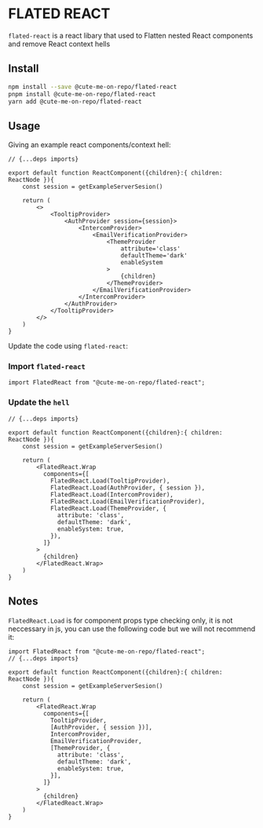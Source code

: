 # FLATED REACT
`flated-react` is a react libary that used to Flatten nested React components and remove React context hells
## Install

```bash
npm install --save @cute-me-on-repo/flated-react
pnpm install @cute-me-on-repo/flated-react
yarn add @cute-me-on-repo/flated-react

```

## Usage

Giving an example react components/context hell:


```tsx
// {...deps imports}

export default function ReactComponent({children}:{ children: ReactNode }){
    const session = getExampleServerSesion()

    return (
        <>
            <TooltipProvider>
                <AuthProvider session={session}>
                    <IntercomProvider>
                        <EmailVerificationProvider>
                            <ThemeProvider
                                attribute='class'
                                defaultTheme='dark'
                                enableSystem
                            >
                                {children}
                            </ThemeProvider>
                        </EmailVerificationProvider>
                    </IntercomProvider>
                </AuthProvider>
            </TooltipProvider>
        </>
    )
}
```

Update the code using `flated-react`:
### Import `flated-react`
```tsx
import FlatedReact from "@cute-me-on-repo/flated-react";
```
### Update the `hell`
```tsx
// {...deps imports}

export default function ReactComponent({children}:{ children: ReactNode }){
    const session = getExampleServerSesion()

    return (
        <FlatedReact.Wrap
          components={[
            FlatedReact.Load(TooltipProvider),
            FlatedReact.Load(AuthProvider, { session }),
            FlatedReact.Load(IntercomProvider),
            FlatedReact.Load(EmailVerificationProvider),
            FlatedReact.Load(ThemeProvider, {
              attribute: 'class',
              defaultTheme: 'dark',
              enableSystem: true,
            }),
          ]}
        >
          {children}
        </FlatedReact.Wrap>
    )
}
```
## Notes
`FlatedReact.Load` is for component props type checking only, it is not neccessary in js, you can use the following code but we will not recommend it:

```tsx
import FlatedReact from "@cute-me-on-repo/flated-react";
// {...deps imports}

export default function ReactComponent({children}:{ children: ReactNode }){
    const session = getExampleServerSesion()

    return (
        <FlatedReact.Wrap
          components={[
            TooltipProvider,
            [AuthProvider, { session })],
            IntercomProvider,
            EmailVerificationProvider,
            [ThemeProvider, {
              attribute: 'class',
              defaultTheme: 'dark',
              enableSystem: true,
            }],
          ]}
        >
          {children}
        </FlatedReact.Wrap>
    )
}